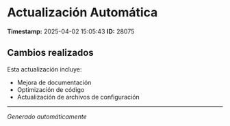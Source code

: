 # Actualización Automática

**Timestamp:** 2025-04-02 15:05:43
**ID:** 28075

## Cambios realizados

Esta actualización incluye:
- Mejora de documentación
- Optimización de código
- Actualización de archivos de configuración

---
*Generado automáticamente*
